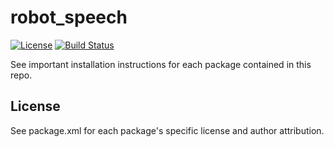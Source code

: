 # robot_speech 

[![License](https://img.shields.io/badge/License-Apache%202.0-blue.svg)](https://opensource.org/licenses/Apache-2.0)
[![Build Status](https://travis-ci.org/shinselrobots/robot_speech.svg?branch=master)](https://travis-ci.org/shinselrobots/robot_speech)

See important installation instructions for each package contained in this repo.

## License
See package.xml for each package's specific license and author attribution. 
